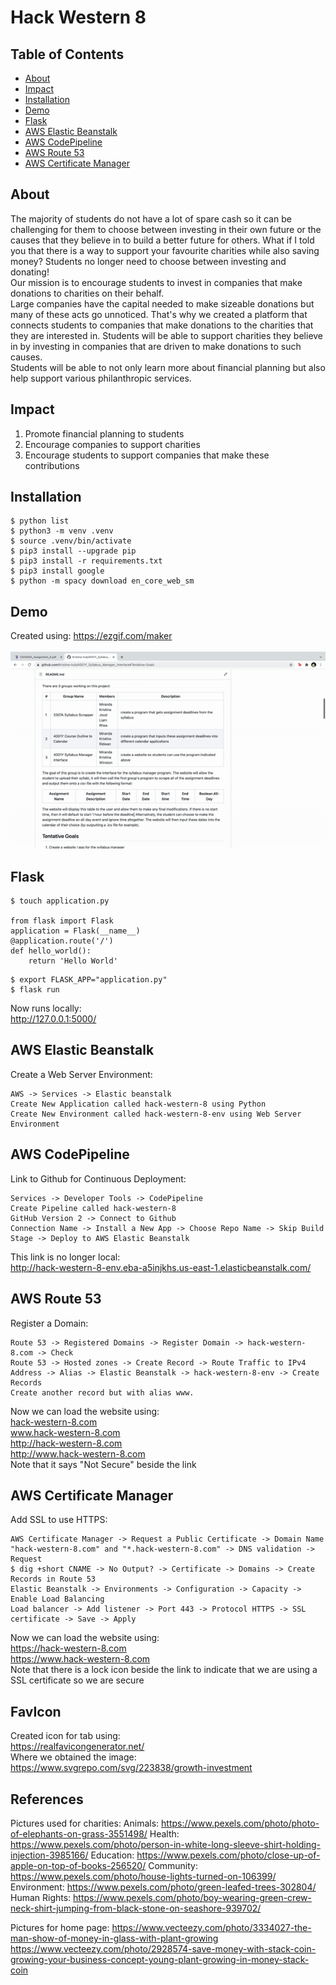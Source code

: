 # Hack Western 8

## Table of Contents
- [About](#About)
- [Impact](#Impact)
- [Installation](#Installation)
- [Demo](#Demo)
- [Flask](#Flask)
- [AWS Elastic Beanstalk](#AWS-Elastic-Beanstalk)
- [AWS CodePipeline ](#AWS-CodePipeline )
- [AWS Route 53](#AWS-Route-53)
- [AWS Certificate Manager](#AWS-Certificate-Manager)

## About
The majority of students do not have a lot of spare cash so it can be challenging for them to choose between investing in their own future or the causes that they believe in to build a better future for others. What if I told you that there is a way to support your favourite charities while also saving money? Students no longer need to choose between investing and donating!<br/>
Our mission is to encourage students to invest in companies that make donations to charities on their behalf.<br/>
Large companies have the capital needed to make sizeable donations but many of these acts go unnoticed. That's why we created a platform that connects students to companies that make donations to the charities that they are interested in. Students will be able to support charities they believe in by investing in companies that are driven to make donations to such causes.<br/>
Students will be able to not only learn more about financial planning but also help support various philanthropic services.<br/>

## Impact
1. Promote financial planning to students
2. Encourage companies to support charities
3. Encourage students to support companies that make these contributions

## Installation
```shell script
$ python list
$ python3 -m venv .venv
$ source .venv/bin/activate
$ pip3 install --upgrade pip
$ pip3 install -r requirements.txt
$ pip3 install google
$ python -m spacy download en_core_web_sm
```

## Demo
Created using: https://ezgif.com/maker<br/><br/>
  ![](./static/img/demo.gif)

## Flask
```shell script
$ touch application.py

from flask import Flask
application = Flask(__name__)
@application.route('/')
def hello_world():
	return 'Hello World'
```
```shell script
$ export FLASK_APP="application.py"
$ flask run
```
Now runs locally: <br/>
http://127.0.0.1:5000/<br/>

## AWS Elastic Beanstalk
Create a Web Server Environment: 
```shell script
AWS -> Services -> Elastic beanstalk
Create New Application called hack-western-8 using Python
Create New Environment called hack-western-8-env using Web Server Environment
```
## AWS CodePipeline
Link to Github for Continuous Deployment:
```shell script
Services -> Developer Tools -> CodePipeline
Create Pipeline called hack-western-8
GitHub Version 2 -> Connect to Github
Connection Name -> Install a New App -> Choose Repo Name -> Skip Build Stage -> Deploy to AWS Elastic Beanstalk
```
This link is no longer local: <br/>
http://hack-western-8-env.eba-a5injkhs.us-east-1.elasticbeanstalk.com/ <br/>

## AWS Route 53
Register a Domain:
```shell script
Route 53 -> Registered Domains -> Register Domain -> hack-western-8.com -> Check
Route 53 -> Hosted zones -> Create Record -> Route Traffic to IPv4 Address -> Alias -> Elastic Beanstalk -> hack-western-8-env -> Create Records
Create another record but with alias www.
```
Now we can load the website using:<br/>
[hack-western-8.com](http://hack-western-8.com)<br/>
www.hack-western-8.com<br/>
http://hack-western-8.com<br/>
http://www.hack-western-8.com<br/>
Note that it says "Not Secure" beside the link<br/>

## AWS Certificate Manager
Add SSL to use HTTPS: 
```shell script
AWS Certificate Manager -> Request a Public Certificate -> Domain Name "hack-western-8.com" and "*.hack-western-8.com" -> DNS validation -> Request
$ dig +short CNAME -> No Output? -> Certificate -> Domains -> Create Records in Route 53
Elastic Beanstalk -> Environments -> Configuration -> Capacity -> Enable Load Balancing
Load balancer -> Add listener -> Port 443 -> Protocol HTTPS -> SSL certificate -> Save -> Apply
```
Now we can load the website using:<br/>
https://hack-western-8.com<br/>
https://www.hack-western-8.com<br/>
Note that there is a lock icon beside the link to indicate that we are using a SSL certificate so we are secure<br/>

## FavIcon
Created icon for tab using:<br/>
https://realfavicongenerator.net/<br/>
Where we obtained the image:<br/>
https://www.svgrepo.com/svg/223838/growth-investment<br/>

## References
Pictures used for charities:
Animals: https://www.pexels.com/photo/photo-of-elephants-on-grass-3551498/
Health: https://www.pexels.com/photo/person-in-white-long-sleeve-shirt-holding-injection-3985166/
Education: https://www.pexels.com/photo/close-up-of-apple-on-top-of-books-256520/
Community: https://www.pexels.com/photo/house-lights-turned-on-106399/
Environment: https://www.pexels.com/photo/green-leafed-trees-302804/
Human Rights: https://www.pexels.com/photo/boy-wearing-green-crew-neck-shirt-jumping-from-black-stone-on-seashore-939702/

Pictures for home page:
https://www.vecteezy.com/photo/3334027-the-man-show-of-money-in-glass-with-plant-growing
https://www.vecteezy.com/photo/2928574-save-money-with-stack-coin-growing-your-business-concept-young-plant-growing-in-money-stack-coin

